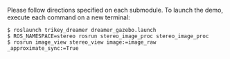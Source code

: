 Please follow directions specified on each submodule.
To launch the demo, execute each command on a new terminal:
````
$ roslaunch trikey_dreamer dreamer_gazebo.launch
$ ROS_NAMESPACE=stereo rosrun stereo_image_proc stereo_image_proc
$ rosrun image_view stereo_view image:=image_raw _approximate_sync:=True
````

